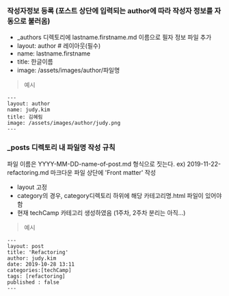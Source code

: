 
### 작성자정보 등록 (포스트 상단에 입력되는 author에 따라 작성자 정보를 자동으로 불러옴)
- _authors 디렉토리에 lastname.firstname.md 이름으로 필자 정보 파일 추가
- layout: author # 레이아웃(필수)
- name: lastname.firstname
- title: 한글이름
- image: /assets/images/author/파일명

>예시
~~~
---
layout: author
name: judy.kim
title: 김혜림
image: /assets/images/author/judy.png
---
~~~

### _posts 디렉토리 내 파일명 작성 규칙
파일 이름은 YYYY-MM-DD-name-of-post.md 형식으로 짓는다. ex) 2019-11-22-refactoring.md
마크다운 파일 상단에 'Front matter' 작성
- layout 고정
- category의 경우, category디렉토리 하위에 해당 카테고리명.html 파일이 있어야 함
- 현재 techCamp 카테고리 생성하였음 (1주차, 2주차 분리는 아직...)

>예시
~~~
---
layout: post
title: 'Refactoring'
author: judy.kim
date: 2019-10-28 13:11
categories:[techCamp]
tags: [refactoring]
published : false
---
~~~
